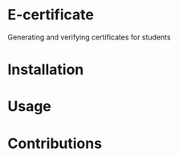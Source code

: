 # E-certificate
Generating and verifying certificates for students

# Installation

# Usage

# Contributions
